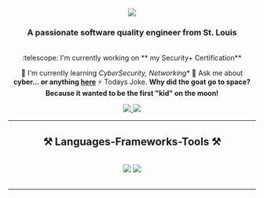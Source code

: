 
<h1 align="center">
    <img src="https://readme-typing-svg.herokuapp.com/?font=Righteous&size=35&center=true&vCenter=true&width=500&height=70&duration=4000&lines=Hi+There!+:wave:;+I'm+Mark+Barton!;" />
</h1>
<h3 align="center">A passionate software quality engineer from St. Louis</h3>
<br/>
<div align="center">
 :telescope: I'm currently working on ** my Security+ Certification**
 
 🌱 I'm currently learning *CyberSecurity, Networking**
💬 Ask me about **cyber... or anything [here](https://github.com/cw-prime/Coding-Challenges.git)**
⚡ Todays Joke. **Why did the goat go to space? Because it wanted to be the first "kid" on the moon!**
 </div>
 
<div align="center"> 
  <a href="mailto:mark.alan.prime@gmail.com">
    <img src="https://img.shields.io/badge/Gmail-333333?style=for-the-badge&logo=gmail&logoColor=red" />
  </a>
  <a href="https://www.linkedin.com/in/mark-barton-03529b34/" target="_blank">
    <img src="https://img.shields.io/badge/LinkedIn-0077B5?style=for-the-badge&logo=linkedin&logoColor=white" target="_blank" />
  </a>
  </a>
</div>
 <hr/>
 
 
<h2 align="center">⚒️ Languages-Frameworks-Tools ⚒️</h2>
<br/>
<div align="center">
    <img src="https://skillicons.dev/icons?i=vscode,github,bash,git,html,css,javascript,php,reactjs, angular,css," />
    <img src="https://skillicons.dev/icons?i=java,oracle,tomcat,spring,mongodb,sql," /><br>
</div>
<br/>
<hr/>